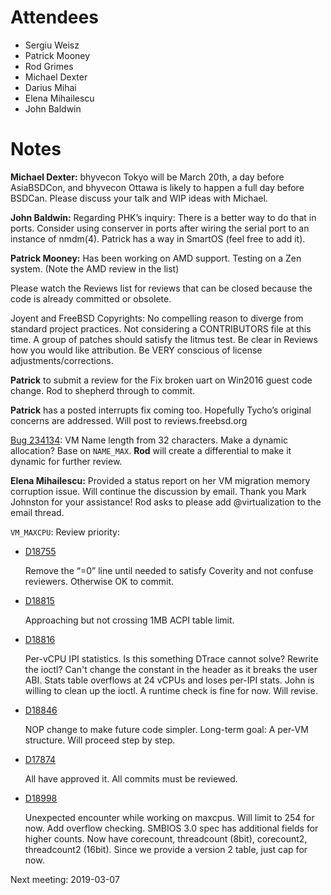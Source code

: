 # Attendees

- Sergiu Weisz
- Patrick Mooney
- Rod Grimes
- Michael Dexter
- Darius Mihai
- Elena Mihailescu
- John Baldwin

# Notes

**Michael Dexter:** bhyvecon Tokyo will be March 20th, a day before
AsiaBSDCon, and bhyvecon Ottawa is likely to happen a full day before
BSDCan.  Please discuss your talk and WIP ideas with Michael.

**John Baldwin:** Regarding PHK’s inquiry: There is a better way to do
that in ports.  Consider using conserver in ports after wiring the
serial port to an instance of nmdm(4).  Patrick has a way in SmartOS
(feel free to add it).

**Patrick Mooney:** Has been working on AMD support.  Testing on a Zen
system.  (Note the AMD review in the list)

Please watch the Reviews list for reviews that can be closed because
the code is already committed or obsolete.

Joyent and FreeBSD Copyrights: No compelling reason to diverge from
standard project practices.  Not considering a CONTRIBUTORS file at
this time.  A group of patches should satisfy the litmus test.  Be
clear in Reviews how you would like attribution.  Be VERY conscious of
license adjustments/corrections.

**Patrick** to submit a review for the Fix broken uart on Win2016 guest
code change.  Rod to shepherd through to commit.

**Patrick** has a posted interrupts fix coming too.  Hopefully Tycho’s
original concerns are addressed.  Will post to reviews.freebsd.org

[Bug 234134](https://bugs.freebsd.org/bugzilla/show_bug.cgi?id=234134):
VM Name length from 32 characters.  Make a dynamic allocation?  Base
on `NAME_MAX`.  **Rod** will create a differential to make it dynamic
for further review.

**Elena Mihailescu:** Provided a status report on her VM migration
memory corruption issue.  Will continue the discussion by email.
Thank you Mark Johnston for your assistance!  Rod asks to please add
@virtualization to the email thread.

`VM_MAXCPU`: Review priority:

- [D18755](https://reviews.freebsd.org/D18755)

  Remove the “=0” line until needed to satisfy Coverity and not
  confuse reviewers. Otherwise OK to commit.
  
- [D18815](https://reviews.freebsd.org/D18815)

  Approaching but not crossing 1MB ACPI table limit.
  
- [D18816](https://reviews.freebsd.org/D18816)

  Per-vCPU IPI statistics.  Is this something DTrace cannot solve?
  Rewrite the ioctl?  Can't change the constant in the header as it
  breaks the user ABI.  Stats table overflows at 24 vCPUs and loses
  per-IPI stats.  John is willing to clean up the ioctl.  A runtime
  check is fine for now.  Will revise.
  
- [D18846](https://reviews.freebsd.org/D18846)

  NOP change to make future code simpler.  Long-term goal: A per-VM
  structure.  Will proceed step by step.
  
- [D17874](https://reviews.freebsd.org/D17874)

  All have approved it.  All commits must be reviewed.
  
- [D18998](https://reviews.freebsd.org/D18998)

  Unexpected encounter while working on maxcpus.  Will limit to 254
  for now.  Add overflow checking.  SMBIOS 3.0 spec has additional
  fields for higher counts.  Now have corecount, threadcount (8bit),
  corecount2, threadcount2 (16bit).  Since we provide a version 2
  table, just cap for now.

Next meeting: 2019-03-07
